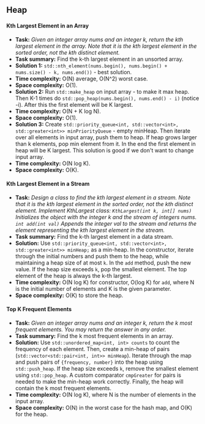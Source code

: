 ## Heap

#### Kth Largest Element in an Array

*   **Task:** *Given an integer array nums and an integer k, return the kth largest element in the array. Note that it is the kth largest element in the sorted order, not the kth distinct element.*
*   **Task summary:** Find the k-th largest element in an unsorted array.
*   **Solution 1:** `std::nth_element(nums.begin(), nums.begin() + nums.size() - k, nums.end())` - best solution.
*   **Time complexity:** O(N) average, O(N^2) worst case.
*   **Space complexity:** O(1).
*   **Solution 2:** Run `std::make_heap` on input array - to make it max heap. Then K-1 times do `std::pop_heap(nums.begin(), nums.end() - i)` (notice -i). After this the first element will be K largest.
*   **Time complexity:** O(N + K log N).
*   **Space complexity:** O(1).
*   **Solution 3:** Create `std::priority_queue<int, std::vector<int>, std::greater<int>> minPriorityQueue` - empty minHeap. Then iterate over all elements in input array, push them to heap. If heap grows larger than k elements, pop min element from it. In the end the first element in heap will be K largest. This solution is good if we don't want to change input array.
*   **Time complexity:** O(N log K).
*   **Space complexity:** O(K).

#### Kth Largest Element in a Stream

*   **Task:** *Design a class to find the kth largest element in a stream. Note that it is the kth largest element in the sorted order, not the kth distinct element. Implement KthLargest class: `KthLargest(int k, int[] nums)` Initializes the object with the integer k and the stream of integers nums. `int add(int val)` Appends the integer val to the stream and returns the element representing the kth largest element in the stream.*
*   **Task summary:** Find the k-th largest element in a data stream.
*   **Solution:** Use `std::priority_queue<int, std::vector<int>, std::greater<int>> minHeap;` as a min-heap. In the constructor, iterate through the initial numbers and push them to the heap, while maintaining a heap size of at most `k`. In the `add` method, push the new value. If the heap size exceeds `k`, pop the smallest element. The top element of the heap is always the k-th largest.
*   **Time complexity:** O(N log K) for constructor, O(log K) for `add`, where N is the initial number of elements and K is the given parameter.
*   **Space complexity:** O(K) to store the heap.

#### Top K Frequent Elements

*   **Task:** *Given an integer array nums and an integer k, return the k most frequent elements. You may return the answer in any order.*
*   **Task summary:** Find the k most frequent elements in an array.
*   **Solution:** Use `std::unordered_map<int, int> counts` to count the frequency of each element. Then, create a min-heap of pairs (`std::vector<std::pair<int, int>> minHeap`). Iterate through the map and push pairs of `{frequency, number}` into the heap using `std::push_heap`. If the heap size exceeds `k`, remove the smallest element using `std::pop_heap`. A custom comparator `cmpGreater` for pairs is needed to make the min-heap work correctly. Finally, the heap will contain the k most frequent elements.
*   **Time complexity:** O(N log K), where N is the number of elements in the input array.
*   **Space complexity:** O(N) in the worst case for the hash map, and O(K) for the heap.
